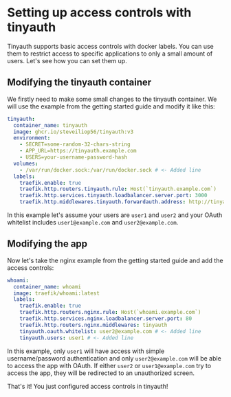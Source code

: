# Setting up access controls with tinyauth

Tinyauth supports basic access controls with docker labels. You can use them to restrict access to specific applications to only a small amount of users. Let's see how you can set them up.

## Modifying the tinyauth container

We firstly need to make some small changes to the tinyauth container. We will use the example from the getting started guide and modify it like this:

```yaml
tinyauth:
  container_name: tinyauth
  image: ghcr.io/steveiliop56/tinyauth:v3
  environment:
    - SECRET=some-random-32-chars-string
    - APP_URL=https://tinyauth.example.com
    - USERS=your-username-password-hash
  volumes:
    - /var/run/docker.sock:/var/run/docker.sock # <- Added line
  labels:
    traefik.enable: true
    traefik.http.routers.tinyauth.rule: Host(`tinyauth.example.com`)
    traefik.http.services.tinyauth.loadbalancer.server.port: 3000
    traefik.http.middlewares.tinyauth.forwardauth.address: http://tinyauth:3000/api/auth/traefik
```

In this example let's assume your users are `user1` and `user2` and your OAuth whitelist includes `user1@example.com` and `user2@example.com`.

## Modifying the app

Now let's take the nginx example from the getting started guide and add the access controls:

```yaml
whoami:
  container_name: whoami
  image: traefik/whoami:latest
  labels:
    traefik.enable: true
    traefik.http.routers.nginx.rule: Host(`whoami.example.com`)
    traefik.http.services.nginx.loadbalancer.server.port: 80
    traefik.http.routers.nginx.middlewares: tinyauth
    tinyauth.oauth.whitelist: user2@example.com # <- Added line
    tinyauth.users: user1 # <- Added line
```

In this example, only `user1` will have access with simple username/password authentication and only `user2@example.com` will be able to access the app with OAuth. If either `user2` or `user1@example.com` try to access the app, they will be redirected to an unauthorized screen.

That's it! You just configured access controls in tinyauth!
